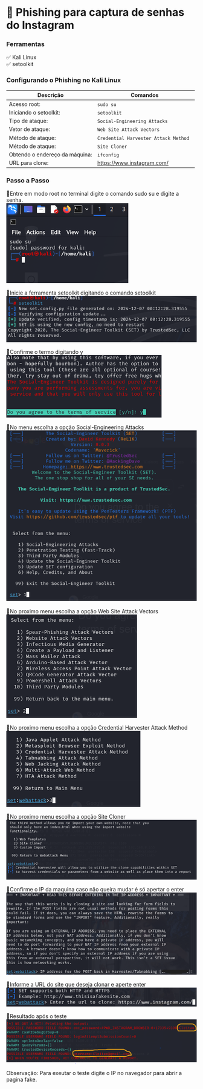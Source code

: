 # 🎣 Phishing para captura de senhas do Instagram

### Ferramentas

:white_check_mark: Kali Linux
<br>:white_check_mark: setoolkit

### Configurando o Phishing no Kali Linux
| Descrição      |  Comandos    |
| --- | --- | 
| Acesso root: |``` sudo su ```|
| Iniciando o setoolkit: |``` setoolkit ```|
| Tipo de ataque: |``` Social-Engineering Attacks ```|
| Vetor de ataque: |``` Web Site Attack Vectors ```|
| Método de ataque: |```Credential Harvester Attack Method ```|
| Método de ataque: |``` Site Cloner ```|
| Obtendo o endereço da máquina: |``` ifconfig ```|
| URL para clone: |https://www.instagram.com/ |



### Passo a Passo 

📌Entre em modo root no terminal digite o comando sudo su e digite a senha.<br>
![Alt text](./sudosu.PNG "Optional title")

📌Inicie a ferramenta setoolkit digitando o comando setoolkit<br> 
![Alt text](./setoolkit.PNG "Optional title")

📌Confirme o termo digitando y<br>
![Alt text](./termo.PNG "Optional title")

📌No menu escolha a opção Social-Engineering Attacks<br>
![Alt text](./menudeataques.PNG "Optional title")

📌No proximo menu escolha a opção Web Site Attack Vectors<br>
![Alt text](./2menudeataques.PNG "Optional title")

📌No proximo menu escolha a opção Credential Harvester Attack Method<br>
![Alt text](./menudeataque3.PNG "Optional title")

📌No proximo menu escolha a opção Site Cloner<br>
![Alt text](./menuataque4.PNG "Optional title")

📌Confirme o IP da maquina caso não queira mudar é só apertar o enter<br>
![Alt text](./confirmandoipdamaquina.PNG "Optional title")

📌Informe a URL do site que deseja clonar e aperte enter<br>
![Alt text](./clonandosite.PNG "Optional title")

📌Resultado após o teste<br>
![Alt text](./Resultado1.PNG "Optional title")

Observação: Para exeutar o teste digite o IP no navegador para abrir a pagina fake.
